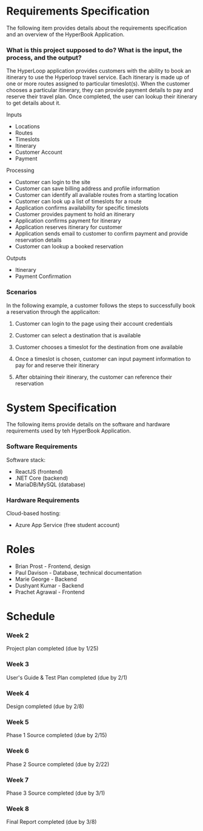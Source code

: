 
# Requirements Specification

The following item provides details about the requirements specification and an overview of the HyperBook Application.

### What is this project supposed to do? What is the input, the process, and the output?

The HyperLoop application provides customers with the ability to book an itinerary to use the Hyperloop travel service.  Each itinerary is made up of one or more routes assigned to particular timeslot(s).  When the customer chooses a particular itinerary, they can provide payment details to pay and reserve their travel plan.  Once completed, the user can lookup their itinerary to get details about it.

Inputs
- Locations
- Routes
- Timeslots
- Itinerary
- Customer Account
- Payment


Processing
- Customer can login to the site
- Customer can save billing address and profile information
- Customer can identify all available routes from a starting location
- Customer can look up a list of timeslots for a route
- Application confirms availability for specific timeslots
- Customer provides payment to hold an itinerary
- Application confirms payment for itinerary
- Application reserves itinerary for customer
- Application sends email to customer to confirm payment and provide reservation details
- Customer can lookup a booked reservation


Outputs
- Itinerary
- Payment Confirmation

### Scenarios

In the following example, a customer follows the steps to successfully book a reservation through the applicaiton:

1. Customer can login to the page using their account credentials


2. Customer can select a destination that is available


3. Customer chooses a timeslot for the destination from one available


4. Once a timeslot is chosen, customer can input payment information to pay for and reserve their itinerary


5. After obtaining their itinerary, the customer can reference their reservation



# System Specification

The following items provide details on the software and hardware requirements used by teh HyperBook Application.

### Software Requirements

Software stack:

- ReactJS (frontend)
- .NET Core (backend)
- MariaDB/MySQL (database)

### Hardware Requirements

Cloud-based hosting:

- Azure App Service (free student account)


# Roles

- Brian Prost - Frontend, design
- Paul Davison - Database, technical documentation
- Marie George - Backend
- Dushyant Kumar - Backend
- Prachet Agrawal - Frontend


# Schedule

### Week 2

Project plan completed (due by 1/25)

### Week 3

User's Guide & Test Plan completed (due by 2/1)

### Week 4

Design completed (due by 2/8)

### Week 5

Phase 1 Source completed (due by 2/15)

### Week 6

Phase 2 Source completed (due by 2/22)

### Week 7

Phase 3 Source completed (due by 3/1)

### Week 8

Final Report completed (due by 3/8)

